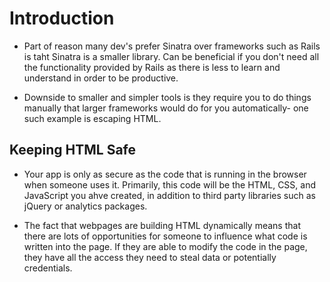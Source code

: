 # Introduction

- Part of reason many dev's prefer Sinatra over frameworks such as Rails is taht Sinatra is a smaller library.  Can be beneficial if you don't need all the functionality provided by Rails as there is less to learn and understand in order to be productive.

- Downside to smaller and simpler tools is they require you to do things manually that larger frameworks would do for you automatically- one such example is escaping HTML.

## Keeping HTML Safe

- Your app is only as secure as the code that is running in the browser when someone uses it.  Primarily, this code will be the HTML, CSS, and JavaScript you ahve created, in addition to third party libraries such as jQuery or analytics packages.

- The fact that webpages are building HTML dynamically means that there are lots of opportunities for someone to influence what code is written into the page.  If they are able to modify the code in the page, they have all the access they need to steal data or potentially credentials.

